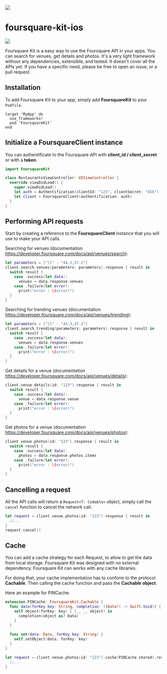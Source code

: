 ![](https://pbs.twimg.com/media/CEKwK7HUIAAxuF1.png)

# foursquare-kit-ios

![](https://www.bitrise.io/app/0cf816feba3589af.svg?token=ayNjto69DKgym6_Hy8vDDg)

Foursquare Kit is a easy way to use the Foursquare API in your apps. You can search for venues, get details and photos.
It's a very light framework without any dependencies, extensible, and tested. It doesn't cover all the APIs yet. If you have a specific need, please be free to open an issue, or a pull request.

## Installation

To add Foursquare Kit to your app, simply add **FoursquareKit** to your ```Podfile```.

```
target 'MyApp' do
  use_frameworks!
  pod 'FoursquareKit'
end
```

## Initialize a FoursquareClient instance

You can authentificate to the Foursquare API with **client_id / client_secret** or with a **token**.

```Swift
import FoursquareKit

class RestaurantsViewController: UIViewController {
  override viewDidLoad() {
    super.viewDidLoad()
    let auth = Authentification(clientId: "123", clientSecret: "456")
    let client = FoursquareClient(authentification: auth)
  }
}
```

## Performing API requests

Start by creating a reference to the **FoursquareClient** instance that you will use to make your API calls.

Searching for venues (documentation https://developer.foursquare.com/docs/api/venues/search):
```Swift
let parameters = ["ll" : "44.3,37.2"]
client.search.venues(parameters: parameters).response { result in
  switch result {
    case .success(let data):
      venues = data.response.venues
    case .failure(let error):
      print("error : \(error)")
  }
}
```

Searching for trending venues (documentation https://developer.foursquare.com/docs/api/venues/trending):
```Swift
let parameters = ["ll" : "44.3,37.2"]
client.search.trending(parameters: parameters).response { result in
  switch result {
    case .success(let data):
      venues = data.response.venues
    case .failure(let error):
      print("error : \(error)")
  }
}
```

Get details for a venue (documentation https://developer.foursquare.com/docs/api/venues/details):
```Swift
client.venue.details(id: "123").response { result in
  switch result {
    case .success(let data):
      venue = data.response.venue
    case .failure(let error):
      print("error : \(error)")
  }
}
```

Get photos for a venue (documentation https://developer.foursquare.com/docs/api/venues/photos):
```Swift
client.venue.photos(id: "123").response { result in
  switch result {
    case .success(let data):
      photos = data.response.photos.items
    case .failure(let error):
      print("error : \(error)")
  }
}
```

## Cancelling a request

All the API calls will return a ```Request<T: Codable>``` object, simply call the ```cancel``` function to cancel the network call.
```Swift
let request = client.venue.photos(id: "123").response { result in
  //...
}
request.cancel()
```

## Cache

You can add a cache strategy for each Request, to allow to get the data from local storage.
Foursquare Kit was designed with no external dependency. Foursquare Kit can works with any cache libraries.

For doing that, your cache implementation has to conform to the protocol **Cachable**.
Then calling the cache function and pass the **Cachable object**.

Here an example for PINCache:
```Swift
extension PINCache: FoursquareKit.Cachable {
  func data(forKey key: String, completion: ((Data?) -> Swift.Void)) {
    self.object(forKey: key) { (_, _, object) in
      completion(object as? Data)
    }
  }
  
  func set(data: Data, forKey key: String) {
    self.setObject(data, forKey: key)
  }
}

let request = client.venue.photos(id: "123").cache(PINCache.shared).response { result in
  //...
}

```
